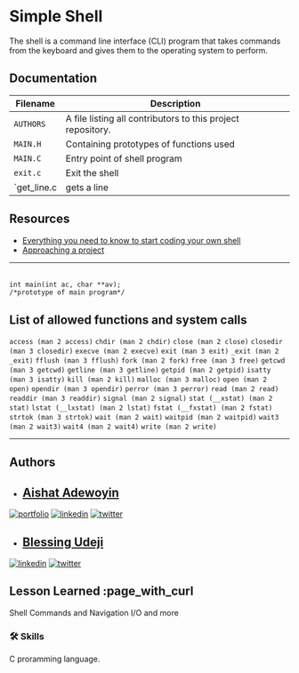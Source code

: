
# Simple Shell

The shell is a command line interface (CLI) program that takes commands from the keyboard and gives them to the operating system to perform.


## Documentation


| Filename | Description |
| -------- | ----------- |
| `AUTHORS` | A file listing all contributors to this project repository. |
| `MAIN.H`  | Containing prototypes of functions used |
| `MAIN.C`  | Entry point of shell program |
| `exit.c`  | Exit the shell|
| `get_line.c| gets a line |



## Resources
+ [Everything you need to know to start coding your own shell](https://intranet.alxswe.com/concepts/64)
+ [Approaching a project](https://intranet.alxswe.com/concepts/350)

--------
######
	int main(int ac, char **av);
	/*prototype of main program*/



## List of allowed functions and system calls

`access (man 2 access)`  `chdir (man 2 chdir)`  `close (man 2 close)`  `closedir (man 3 closedir)`  `execve (man 2 execve)` 
`exit (man 3 exit)`  `_exit (man 2 _exit)`  `fflush (man 3 fflush)`  `fork (man 2 fork)`  `free (man 3 free)` 
`getcwd (man 3 getcwd)`  `getline (man 3 getline)`  `getpid (man 2 getpid)`  `isatty (man 3 isatty)`  `kill (man 2 kill)` 
`malloc (man 3 malloc)`  `open (man 2 open)`  `opendir (man 3 opendir)`  `perror (man 3 perror)`  `read (man 2 read)` 
`readdir (man 3 readdir)`  `signal (man 2 signal)`  `stat (__xstat) (man 2 stat)`  `lstat (__lxstat) (man 2 lstat)` 
`fstat (__fxstat) (man 2 fstat)`  `strtok (man 3 strtok)`  `wait (man 2 wait)`  `waitpid (man 2 waitpid)`  `wait3 (man 2 wait3)` 
`wait4 (man 2 wait4)`  `write (man 2 write)` 

---
## Authors

- ## [Aishat Adewoyin](https://github.com/Aishat452)

[![portfolio](https://img.shields.io/badge/my_portfolio-000?style=for-the-badge&logo=ko-fi&logoColor=white)](https://github.com/Aishat452)
[![linkedin](https://img.shields.io/badge/linkedin-0A66C2?style=for-the-badge&logo=linkedin&logoColor=white)](https://www.linkedin.com/in/aishat-adewoyin-45a8141ba)
[![twitter](https://img.shields.io/badge/twitter-1DA1F2?style=for-the-badge&logo=twitter&logoColor=white)](https://twitter.com/AishaAdewoyin)


- ## [Blessing Udeji](https://github.com/blessingudeji)

[![linkedin](https://img.shields.io/badge/linkedin-0A66C2?style=for-the-badge&logo=linkedin&logoColor=white)](https://www.linkedin.com/in/blessing-udeji-0239b8206)
[![twitter](https://img.shields.io/badge/twitter-1DA1F2?style=for-the-badge&logo=twitter&logoColor=white)](https://twitter.com/blessingudeji_)

## Lesson Learned :page_with_curl
Shell Commands and Navigation
I/O and more




### 🛠 Skills
C proramming language.




